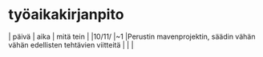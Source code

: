 # työaikakirjanpito

| päivä | aika | mitä tein  |
|10/11/ |~1    |Perustin mavenprojektin, säädin vähän vähän edellisten tehtävien viitteitä
|
|
|
